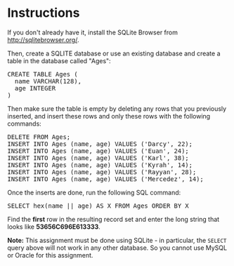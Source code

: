 <h1>Instructions</h1>
<p>
If you don't already have it, install the SQLite Browser from
<a href="http://sqlitebrowser.org/" target="_blank">
http://sqlitebrowser.org/</a>.
<p>
Then, create a SQLITE database or use an existing 
database and create a table 
in the database called "Ages":

<pre>CREATE TABLE Ages ( 
  name VARCHAR(128), 
  age INTEGER
)
</pre>
<p>
Then make sure the table is empty by deleting any rows that 
you previously inserted, and insert these rows and only these rows 
with the following commands:
<pre>DELETE FROM Ages;
INSERT INTO Ages (name, age) VALUES ('Darcy', 22);
INSERT INTO Ages (name, age) VALUES ('Euan', 24);
INSERT INTO Ages (name, age) VALUES ('Karl', 38);
INSERT INTO Ages (name, age) VALUES ('Kyrah', 14);
INSERT INTO Ages (name, age) VALUES ('Rayyan', 28);
INSERT INTO Ages (name, age) VALUES ('Mercedez', 14);
</pre>
Once the inserts are done, run the following SQL command:
<pre>SELECT hex(name || age) AS X FROM Ages ORDER BY X
</pre>
Find the <b>first</b> row in the resulting record set and enter the long string that looks like 
<b>53656C696E613333</b>.
</p>
<p>
<b>Note:</b> This assignment must be done using SQLite - in particular, the 
<code>SELECT</code> query above will not work in any other database.  So 
you cannot use MySQL or Oracle for this assignment.
</p>
